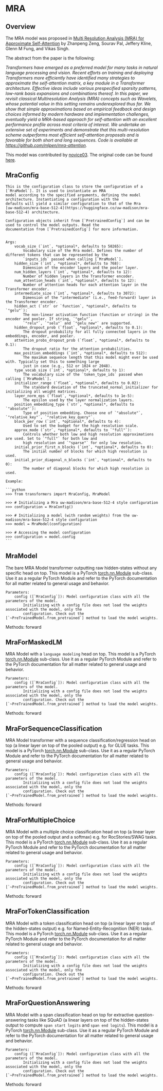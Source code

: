 <!--Copyright 2023 The HuggingFace Team. All rights reserved.

Licensed under the Apache License, Version 2.0 (the "License"); you may not use this file except in compliance with
the License. You may obtain a copy of the License at

http://www.apache.org/licenses/LICENSE-2.0

Unless required by applicable law or agreed to in writing, software distributed under the License is distributed on
an "AS IS" BASIS, WITHOUT WARRANTIES OR CONDITIONS OF ANY KIND, either express or implied. See the License for the
specific language governing permissions and limitations under the License.

⚠️ Note that this file is in Markdown but contain specific syntax for our doc-builder (similar to MDX) that may not be
rendered properly in your Markdown viewer.

-->

# MRA

## Overview

The MRA model was proposed in [Multi Resolution Analysis (MRA) for Approximate Self-Attention](https://arxiv.org/abs/2207.10284) by Zhanpeng Zeng, Sourav Pal, Jeffery Kline, Glenn M Fung, and Vikas Singh.

The abstract from the paper is the following:

*Transformers have emerged as a preferred model for many tasks in natural language processing and vision. Recent efforts on training and deploying Transformers more efficiently have identified many strategies to approximate the self-attention matrix, a key module in a Transformer architecture. Effective ideas include various prespecified sparsity patterns, low-rank basis expansions and combinations thereof. In this paper, we revisit classical Multiresolution Analysis (MRA) concepts such as Wavelets, whose potential value in this setting remains underexplored thus far. We show that simple approximations based on empirical feedback and design choices informed by modern hardware and implementation challenges, eventually yield a MRA-based approach for self-attention with an excellent performance profile across most criteria of interest. We undertake an extensive set of experiments and demonstrate that this multi-resolution scheme outperforms most efficient self-attention proposals and is favorable for both short and long sequences. Code is available at https://github.com/mlpen/mra-attention.*

This model was contributed by [novice03](https://huggingface.co/novice03).
The original code can be found [here](https://github.com/mlpen/mra-attention).

## MraConfig


    This is the configuration class to store the configuration of a [`MraModel`]. It is used to instantiate an MRA
    model according to the specified arguments, defining the model architecture. Instantiating a configuration with the
    defaults will yield a similar configuration to that of the Mra
    [uw-madison/mra-base-512-4](https://huggingface.co/uw-madison/mra-base-512-4) architecture.

    Configuration objects inherit from [`PretrainedConfig`] and can be used to control the model outputs. Read the
    documentation from [`PretrainedConfig`] for more information.


    Args:
        vocab_size (`int`, *optional*, defaults to 50265):
            Vocabulary size of the Mra model. Defines the number of different tokens that can be represented by the
            `inputs_ids` passed when calling [`MraModel`].
        hidden_size (`int`, *optional*, defaults to 768):
            Dimension of the encoder layers and the pooler layer.
        num_hidden_layers (`int`, *optional*, defaults to 12):
            Number of hidden layers in the Transformer encoder.
        num_attention_heads (`int`, *optional*, defaults to 12):
            Number of attention heads for each attention layer in the Transformer encoder.
        intermediate_size (`int`, *optional*, defaults to 3072):
            Dimension of the "intermediate" (i.e., feed-forward) layer in the Transformer encoder.
        hidden_act (`str` or `function`, *optional*, defaults to `"gelu"`):
            The non-linear activation function (function or string) in the encoder and pooler. If string, `"gelu"`,
            `"relu"`, `"selu"` and `"gelu_new"` are supported.
        hidden_dropout_prob (`float`, *optional*, defaults to 0.1):
            The dropout probability for all fully connected layers in the embeddings, encoder, and pooler.
        attention_probs_dropout_prob (`float`, *optional*, defaults to 0.1):
            The dropout ratio for the attention probabilities.
        max_position_embeddings (`int`, *optional*, defaults to 512):
            The maximum sequence length that this model might ever be used with. Typically set this to something large
            just in case (e.g., 512 or 1024 or 2048).
        type_vocab_size (`int`, *optional*, defaults to 1):
            The vocabulary size of the `token_type_ids` passed when calling [`MraModel`].
        initializer_range (`float`, *optional*, defaults to 0.02):
            The standard deviation of the truncated_normal_initializer for initializing all weight matrices.
        layer_norm_eps (`float`, *optional*, defaults to 1e-5):
            The epsilon used by the layer normalization layers.
        position_embedding_type (`str`, *optional*, defaults to `"absolute"`):
            Type of position embedding. Choose one of `"absolute"`, `"relative_key"`, `"relative_key_query"`.
        block_per_row (`int`, *optional*, defaults to 4):
            Used to set the budget for the high resolution scale.
        approx_mode (`str`, *optional*, defaults to `"full"`):
            Controls whether both low and high resolution approximations are used. Set to `"full"` for both low and
            high resolution and `"sparse"` for only low resolution.
        initial_prior_first_n_blocks (`int`, *optional*, defaults to 0):
            The initial number of blocks for which high resolution is used.
        initial_prior_diagonal_n_blocks (`int`, *optional*, defaults to 0):
            The number of diagonal blocks for which high resolution is used.

    Example:

    ```python
    >>> from transformers import MraConfig, MraModel

    >>> # Initializing a Mra uw-madison/mra-base-512-4 style configuration
    >>> configuration = MraConfig()

    >>> # Initializing a model (with random weights) from the uw-madison/mra-base-512-4 style configuration
    >>> model = MraModel(configuration)

    >>> # Accessing the model configuration
    >>> configuration = model.config
    ```

## MraModel

The bare MRA Model transformer outputting raw hidden-states without any specific head on top.
    This model is a PyTorch [torch.nn.Module](https://pytorch.org/docs/stable/nn.html#torch.nn.Module) sub-class. Use
    it as a regular PyTorch Module and refer to the PyTorch documentation for all matter related to general usage and
    behavior.

    Parameters:
        config ([`MraConfig`]): Model configuration class with all the parameters of the model.
            Initializing with a config file does not load the weights associated with the model, only the
            configuration. Check out the [`~PreTrainedModel.from_pretrained`] method to load the model weights.


Methods: forward

## MraForMaskedLM

MRA Model with a `language modeling` head on top.
    This model is a PyTorch [torch.nn.Module](https://pytorch.org/docs/stable/nn.html#torch.nn.Module) sub-class. Use
    it as a regular PyTorch Module and refer to the PyTorch documentation for all matter related to general usage and
    behavior.

    Parameters:
        config ([`MraConfig`]): Model configuration class with all the parameters of the model.
            Initializing with a config file does not load the weights associated with the model, only the
            configuration. Check out the [`~PreTrainedModel.from_pretrained`] method to load the model weights.


Methods: forward

## MraForSequenceClassification

MRA Model transformer with a sequence classification/regression head on top (a linear layer on top of
    the pooled output) e.g. for GLUE tasks.
    This model is a PyTorch [torch.nn.Module](https://pytorch.org/docs/stable/nn.html#torch.nn.Module) sub-class. Use
    it as a regular PyTorch Module and refer to the PyTorch documentation for all matter related to general usage and
    behavior.

    Parameters:
        config ([`MraConfig`]): Model configuration class with all the parameters of the model.
            Initializing with a config file does not load the weights associated with the model, only the
            configuration. Check out the [`~PreTrainedModel.from_pretrained`] method to load the model weights.


Methods: forward

## MraForMultipleChoice

MRA Model with a multiple choice classification head on top (a linear layer on top of
    the pooled output and a softmax) e.g. for RocStories/SWAG tasks.
    This model is a PyTorch [torch.nn.Module](https://pytorch.org/docs/stable/nn.html#torch.nn.Module) sub-class. Use
    it as a regular PyTorch Module and refer to the PyTorch documentation for all matter related to general usage and
    behavior.

    Parameters:
        config ([`MraConfig`]): Model configuration class with all the parameters of the model.
            Initializing with a config file does not load the weights associated with the model, only the
            configuration. Check out the [`~PreTrainedModel.from_pretrained`] method to load the model weights.


Methods: forward

## MraForTokenClassification

MRA Model with a token classification head on top (a linear layer on top of
    the hidden-states output) e.g. for Named-Entity-Recognition (NER) tasks.
    This model is a PyTorch [torch.nn.Module](https://pytorch.org/docs/stable/nn.html#torch.nn.Module) sub-class. Use
    it as a regular PyTorch Module and refer to the PyTorch documentation for all matter related to general usage and
    behavior.

    Parameters:
        config ([`MraConfig`]): Model configuration class with all the parameters of the model.
            Initializing with a config file does not load the weights associated with the model, only the
            configuration. Check out the [`~PreTrainedModel.from_pretrained`] method to load the model weights.


Methods: forward

## MraForQuestionAnswering

MRA Model with a span classification head on top for extractive question-answering tasks like SQuAD (a linear
    layers on top of the hidden-states output to compute `span start logits` and `span end logits`).
    This model is a PyTorch [torch.nn.Module](https://pytorch.org/docs/stable/nn.html#torch.nn.Module) sub-class. Use
    it as a regular PyTorch Module and refer to the PyTorch documentation for all matter related to general usage and
    behavior.

    Parameters:
        config ([`MraConfig`]): Model configuration class with all the parameters of the model.
            Initializing with a config file does not load the weights associated with the model, only the
            configuration. Check out the [`~PreTrainedModel.from_pretrained`] method to load the model weights.


Methods: forward